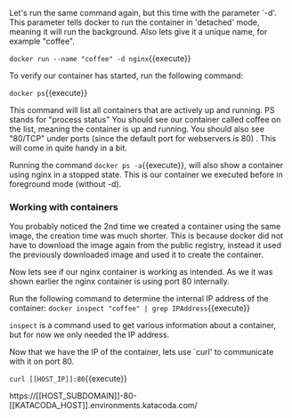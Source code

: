 Let's run the same command again, but this time with the parameter `-d'.
This parameter tells docker to run the container in 'detached' mode, meaning it will run the background. 
Also lets give it a unique name, for example "coffee".

`docker run --name "coffee" -d nginx`{{execute}}

To verify our container has started, run the following command:

`docker ps`{{execute}}

This command will list all containers that are actively up and running. PS stands for "process status"
You should see our container called coffee on the list, meaning the container is up and running. You should also see "80/TCP" under ports (since the default port for webservers is 80) . This will come in quite handy in a bit.

Running the command `docker ps -a`{{execute}}, will also show a container using nginx in a stopped state.
This is our container we executed before in foreground mode (without -d).

<h3>Working with containers</h3>

You probably noticed the 2nd time we created a container using the same image, the creation time was much shorter.
This is because docker did not have to download the image again from the public registry, instead it used the previously downloaded image and used it to create the container.

Now lets see if our nginx container is working as intended. As we it was shown earlier the nginx container is using port 80 internally.

Run the following command to determine the internal IP address of the container:
`docker inspect "coffee" | grep IPAddress`{{execute}}

`inspect` is a command used to get various information about a container, but for now we only needed the IP address.

Now that we have the IP of the container, lets use `curl' to communicate with it on port 80.

`curl [[HOST_IP]]:80`{{execute}}




https://[[HOST_SUBDOMAIN]]-80-[[KATACODA_HOST]].environments.katacoda.com/